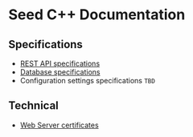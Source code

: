 # Seed C++ Documentation

## Specifications
* [REST API specifications](https://github.com/systelab/systelab-doc/blob/master/SEED-API.md)
* [Database specifications](Database.md)
* Configuration settings specifications `TBD`

## Technical 
* [Web Server certificates](WebServerCertificates.md)

